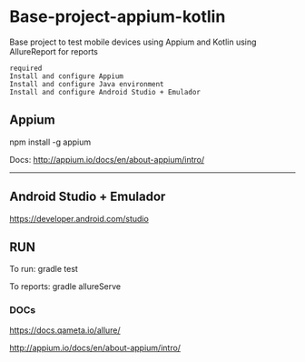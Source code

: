 # Base-project-appium-kotlin
Base project to test mobile devices using Appium and Kotlin using AllureReport for reports

```
required
Install and configure Appium
Install and configure Java environment
Install and configure Android Studio + Emulador
```



## Appium

npm install -g appium

Docs: http://appium.io/docs/en/about-appium/intro/

------

## 

## Android Studio + Emulador

https://developer.android.com/studio





## RUN

To run: gradle test

To reports: gradle allureServe





### DOCs

https://docs.qameta.io/allure/

http://appium.io/docs/en/about-appium/intro/

